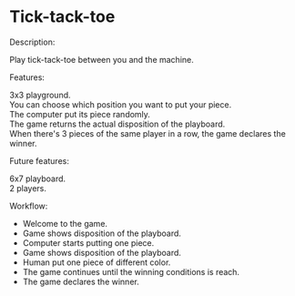 # Tick-tack-toe

Description:

Play tick-tack-toe between you and the machine. 


Features:

3x3 playground.<br />
You can choose which position you want to put your piece.<br />
The computer put its piece randomly.<br />
The game returns the actual disposition of the playboard.<br />
When there's 3 pieces of the same player in a row, the game declares the winner.<br />

Future features:

6x7 playboard.<br />
2 players.<br />

Workflow:

- Welcome to the game.
- Game shows disposition of the playboard.
- Computer starts putting one piece.
- Game shows disposition of the playboard.
- Human put one piece of different color.
- The game continues until the winning conditions is reach. 
- The game declares the winner. 
